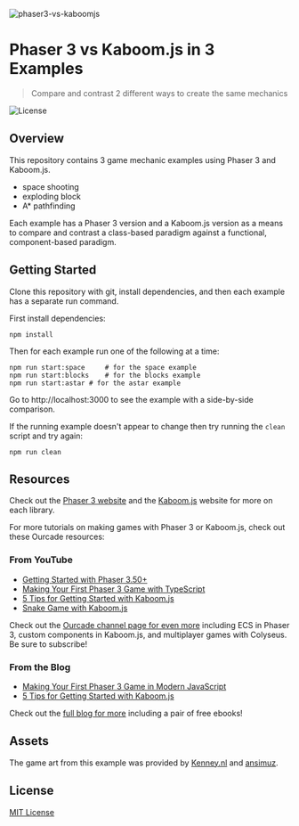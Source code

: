 ![phaser3-vs-kaboomjs](https://user-images.githubusercontent.com/2236153/136664664-1e280a4b-946b-418f-9afd-30e8cee315a1.png)

# Phaser 3 vs Kaboom.js in 3 Examples
> Compare and contrast 2 different ways to create the same mechanics

![License](https://img.shields.io/badge/license-MIT-green)

## Overview

This repository contains 3 game mechanic examples using Phaser 3 and Kaboom.js.

- space shooting
- exploding block
- A* pathfinding

Each example has a Phaser 3 version and a Kaboom.js version as a means to compare and contrast a class-based paradigm against a functional, component-based paradigm.

## Getting Started

Clone this repository with git, install dependencies, and then each example has a separate run command.

First install dependencies:

```
npm install
```

Then for each example run one of the following at a time:

```
npm run start:space 	# for the space example
npm run start:blocks	# for the blocks example
npm run start:astar	# for the astar example
```

Go to http://localhost:3000 to see the example with a side-by-side comparison.

If the running example doesn't appear to change then try running the `clean` script and try again:

```
npm run clean
```

## Resources

Check out the [Phaser 3 website](https://phaser.io/) and the [Kaboom.js](https://kaboomjs.com/) website for more on each library.

For more tutorials on making games with Phaser 3 or Kaboom.js, check out these Ourcade resources:

### From YouTube

- [Getting Started with Phaser 3.50+](https://youtu.be/3Q5jP85PXrE)
- [Making Your First Phaser 3 Game with TypeScript](https://www.youtube.com/playlist?list=PLumYWZ2t7CRvLU1E-n6VDiOdfEeRQSXPE)
- [5 Tips for Getting Started with Kaboom.js](https://youtu.be/5F7eaCcZFTk)
- [Snake Game with Kaboom.js](https://www.youtube.com/playlist?list=PLumYWZ2t7CRui4Td_ZYDYc5jTDmisYqid)

Check out the [Ourcade channel page for even more](https://www.youtube.com/ourcadehq) including ECS in Phaser 3, custom components in Kaboom.js, and multiplayer games with Colyseus. Be sure to subscribe!

### From the Blog

- [Making Your First Phaser 3 Game in Modern JavaScript](https://blog.ourcade.co/series/making-your-first-phaser-3-game-in-modern-javascript/)
- [5 Tips for Getting Started with Kaboom.js](https://blog.ourcade.co/posts/2021/5-tips-getting-started-kaboom-js/)

Check out the [full blog for more](https://blog.ourcade.co/) including a pair of free ebooks!

## Assets

The game art from this example was provided by [Kenney.nl](http://kenney.nl) and [ansimuz](https://ansimuz.itch.io/legend-of-faune).

## License

[MIT License](https://github.com/ourcade/phaser3-vs-kaboomjs/blob/master/LICENSE)
